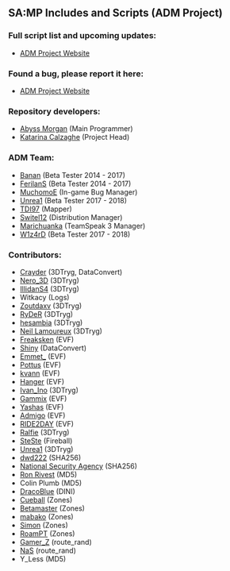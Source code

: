 ## SA:MP Includes and Scripts (ADM Project)


### Full script list and upcoming updates:
* [ADM Project Website](http://8.ct8.pl)


### Found a bug, please report it here:
* [ADM Project Website](http://8.ct8.pl/r/sendreport)


### Repository developers:
* [Abyss Morgan](http://8.ct8.pl/r/abyssmorgan) (Main Programmer)
* [Katarina Calzaghe](http://8.ct8.pl/r/katarinacalzaghe) (Project Head)


### ADM Team:
* [Banan](http://8.ct8.pl/r/banan) (Beta Tester 2014 - 2017)
* [FerilanS](http://8.ct8.pl/r/ferilans) (Beta Tester 2014 - 2017)
* [MuchomoE](http://8.ct8.pl/r/muchomoe) (In-game Bug Manager)
* [Unrea1](http://8.ct8.pl/r/Unrea1) (Beta Tester 2017 - 2018)
* [TDI97](http://8.ct8.pl/r/TDI97) (Mapper)
* [Switel12](http://8.ct8.pl/r/Switel12) (Distribution Manager)
* [Marichuanka](http://8.ct8.pl/r/Marichuanka) (TeamSpeak 3 Manager)
* [W1z4rD](http://8.ct8.pl/r/W1z4rD) (Beta Tester 2017 - 2018)


### Contributors:
* [Crayder](http://forum.sa-mp.com/member.php?u=214776) (3DTryg, DataConvert)
* [Nero_3D](http://forum.sa-mp.com/member.php?u=9765) (3DTryg)
* [IllidanS4](http://forum.sa-mp.com/member.php?u=193537) (3DTryg)
* Witkacy (Logs)
* [Zoutdaxv](http://forum.sa-mp.com/member.php?u=23496) (3DTryg)
* [RyDeR](http://forum.sa-mp.com/member.php?u=46049) (3DTryg)
* [hesambia](http://forum.sa-mp.com/member.php?u=241383) (3DTryg)
* [Neil Lamoureux](https://www.vbprofiles.com/people/neil-lamoureux-55237bcbba6920dc5500065c) (3DTryg)
* [Freaksken](http://forum.sa-mp.com/member.php?u=46764) (EVF)
* [Shiny](http://gtao.pl/shiny,u,25798.htm) (DataConvert)
* [Emmet_](https://github.com/emmet-jones) (EVF)
* [Pottus](http://forum.sa-mp.com/member.php?u=169807) (EVF)
* [kvann](http://forum.sa-mp.com/member.php?u=169274) (EVF)
* [Hanger](http://forum.sa-mp.com/member.php?u=160578) (EVF)
* [Ivan_Ino](http://forum.sa-mp.com/member.php?u=182165) (3DTryg)
* [Gammix](http://forum.sa-mp.com/member.php?u=249500) (EVF)
* [Yashas](http://forum.sa-mp.com/member.php?u=169426) (EVF)
* [Admigo](http://forum.sa-mp.com/member.php?u=108398) (EVF)
* [RIDE2DAY](http://forum.sa-mp.com/member.php?u=262298) (EVF)
* [Ralfie](http://forum.sa-mp.com/member.php?u=218502) (3DTryg)
* [SteSte](http://forum.sa-mp.com/member.php?u=265636) (Fireball)
* [Unrea1](http://forum.sa-mp.com/member.php?u=215897) (3DTryg)
* [dwd222](http://gtao.pl/dwd222,u,44689.htm) (SHA256)
* [National Security Agency](https://wikipedia.org/wiki/National_Security_Agency) (SHA256)
* [Ron Rivest](https://wikipedia.org/wiki/Ron_Rivest) (MD5)
* Colin Plumb (MD5)
* [DracoBlue](http://dracoblue.com) (DINI)
* [Cueball](http://forum.sa-mp.com/member.php?u=10982) (Zones)
* [Betamaster](http://forum.sa-mp.com/member.php?u=2660) (Zones)
* [mabako](http://forum.sa-mp.com/member.php?u=279) (Zones)
* [Simon](http://forum.sa-mp.com/member.php?u=127) (Zones)
* [RoamPT](http://forum.sa-mp.com/member.php?u=16519) (Zones)
* [Gamer_Z](http://forum.sa-mp.com/member.php?u=54308) (route_rand)
* [NaS](http://forum.sa-mp.com/member.php?u=24012) (route_rand)
* Y_Less (MD5)
